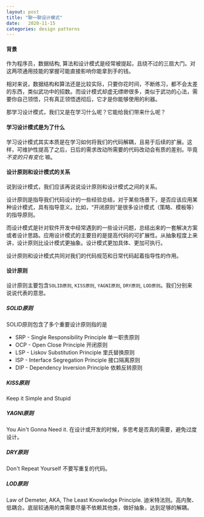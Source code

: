```yaml
---
layout: post
title: "聊一聊设计模式"
date:   2020-11-15
categories: design patterns
---
```


#### 背景
作为程序员，数据结构, 算法和设计模式是经常被提起，且绕不过的三扇大门。对这两项通用技能的掌握可能直接影响你能拿到手的钱。

相对来说，数据结构和算法还是比较实际，只要你花时间，不断练习，都不会太差的东西，类似武功中的招数。而设计模式却虚无缥缈很多，类似于武功的心法，需要你自己领悟，只有真正领悟透彻后，它才是你能够使用的利器。

那学习设计模式，我们又是在学习什么呢？它能给我们带来什么呢？

#### 学习设计模式是为了什么
学习设计模式其实本质是在学习如何将我们的代码解耦，且易于后续的扩展。这样，可维护性提高了之后，日后的需求改动所需要的代码改动会有质的差别。毕竟 *不变的只有变化* 嘛。

#### 设计原则和设计模式的关系
说到设计模式，我们应该再说说设计原则和设计模式之间的关系。

设计原则是指导我们代码设计的一些经验总结，对于某些场景下，是否应该应用某种设计模式，具有指导意义。比如，“开闭原则”是很多设计模式（策略、模板等）的指导原则。

而设计模式是针对软件开发中经常遇到的一些设计问题，总结出来的一套解决方案或者设计思路。应用设计模式的主要目的是提高代码的可扩展性。从抽象程度上来讲，设计原则比设计模式更抽象。设计模式更加具体、更加可执行。

设计原则和设计模式共同对我们的代码规范和日常代码起着指导性的作用。

#### 设计原则
设计原则主要包含`SOLID原则`, `KISS原则`, `YAGNI原则`, `DRY原则`, `LOD原则`。我们分别来说说代表的意思。

##### SOLID原则
SOLID原则包含了多个重要设计原则指的是
 - SRP - Single Responsibility Principle 单一职责原则
 - OCP - Open Close Principle 开闭原则
 - LSP - Liskov Substitution Principle 里氏替换原则
 - ISP - Interface Segregation Principle 接口隔离原则
 - DIP - Dependency Inversion Principle 依赖反转原则

##### KISS原则
Keep it Simple and Stupid

##### YAGNI原则
You Ain't Gonna Need it. 在设计或开发的时候，多思考是否真的需要，避免过度设计。

##### DRY原则
Don't Repeat Yourself 不要写重复的代码。

##### LOD原则
Law of Demeter, AKA, The Least Knowledge Principle. 迪米特法则。高内聚、低耦合。底层较通用的类需要尽量不依赖其他类，做好抽象，达到足够的解耦。



